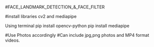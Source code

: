 #FACE_LANDMARK_DETECTION_&_FACE_FILTER

#install libraries cv2 and mediapipe

Using terminal 
pip install opencv-python
pip install mediapipe



#Use Photos accordingly
#Can include jpg,png photos and MP4 format videos.
